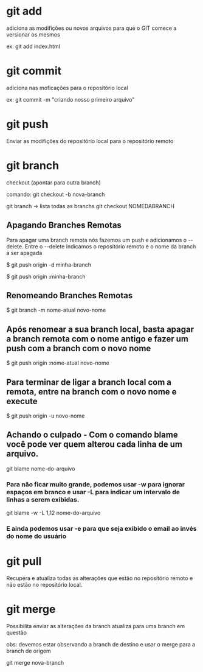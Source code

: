# git add 

adiciona as modifições ou novos arquivos 
para que o GIT comece a versionar os mesmos

ex: git add index.html

# git commit

adiciona nas moficações para o repositório local

ex: git commit -m "criando nosso primeiro arquivo"

# git push

Enviar as modifições do repositório local para o 
repositório remoto

# git branch

checkout (apontar para outra branch)

comando: git checkout -b nova-branch

git branch -> lista todas as branchs
git checkout NOMEDABRANCH

## Apagando Branches Remotas
Para apagar uma branch remota nós fazemos um push e adicionamos o --delete. 
Entre o --delete indicamos o repositório remoto e o nome da branch a ser apagada

$ git push origin -d minha-branch

$ git push origin :minha-branch

## Renomeando Branches Remotas
$ git branch -m nome-atual novo-nome

## Após renomear a sua branch local, basta apagar a branch remota com o nome antigo e fazer um push com a branch com o novo nome
$ git push origin :nome-atual novo-nome

## Para terminar de ligar a branch local com a remota, entre na branch com o novo nome e execute

$ git push origin -u novo-nome

## Achando o culpado - Com o comando blame você pode ver quem alterou cada linha de um arquivo.
git blame nome-do-arquivo

### Para não ficar muito grande, podemos usar -w para ignorar espaços em branco e usar -L para indicar um intervalo de linhas a serem exibidas.
git blame -w -L 1,12 nome-do-arquivo

### E ainda podemos usar -e para que seja exibido o email ao invés do nome do usuário


# git pull

Recupera e atualiza todas as alterações que estão no 
repositório remoto e não estão no repositório local.

# git merge

Possibilita enviar as alterações da branch atualiza
para uma branch em questão

obs: devemos estar observando a branch de destino e 
usar o merge para a branch de origem

git merge nova-branch


